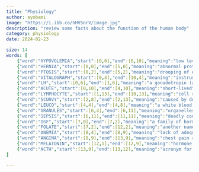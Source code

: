 ```yaml
---
title: "Physiology"
author: ayobami
image: "https://i.ibb.co/hHVSnrV/image.jpg"
description: "review some facts about the function of the human body"
category: physiology
date: 2024-02-23

size: 14
words: [
	{"word":"HYPOVOLEMIA","start":[0,0],"end":[0,10],"meaning":"low levels of extracellular fluid"},
	{"word":"HERNIA","start":[0,0],"end":[5,0],"meaning":"abnormal protrusion of an organ into another part of the body"},
	{"word":"PTOSIS","start":[0,2],"end":[5,2],"meaning":"drooping of eyelids"},
	{"word":"VITALOGRAPH","start":[0,4],"end":[10,4],"meaning":"instrument for measuring lungs' FVC"},
	{"word":"LH","start":[0,6],"end":[1,6],"meaning":"a gonadotropin (acronym)"},
	{"word":"ACUTE","start":[0,10],"end":[4,10],"meaning":"short-lived"},
	{"word":"LYMPHOCYTE","start":[1,13],"end":[10,13],"meaning":"cell responsible for adaptive immunity"},
	{"word":"SCURVY","start":[2,8],"end":[2,13],"meaning":"caused by deficiency of ascorbic acid"},
	{"word":"LEUCO","start":[4,4],"end":[4,8],"meaning":"a white blood cell; '_____cyte'"},
	{"word":"GRANULES","start":[6,4],"end":[6,11],"meaning":"organelles that store substances"},
	{"word":"SEPSIS","start":[6,11],"end":[11,11],"meaning":"deadly condition caused by an exaggerated immune response to infection"},
	{"word":"IGF","start":[7,0],"end":[7,2],"meaning":"a family of hormones that mediates the effect of growth hormone in the body (acronym)"},
	{"word":"FOLATE","start":[7,2],"end":[12,2],"meaning":"another name for vitamin B9"},
	{"word":"ANEMIA","start":[8,4],"end":[8,9],"meaning":"lack of adequate red blood cells"},
	{"word":"ANGINA","start":[8,9],"end":[13,9],"meaning":"chest pain resulting from reduced cardiac blood flow"},
	{"word":"MELATONIN","start":[12,1],"end":[12,9],"meaning":"hormone that regulates sleep and wake cycles"},
	{"word":"ACTH","start":[13,9],"end":[13,12],"meaning":"acronym for hormone that stimulates release of cortisol"}
]

---
```

